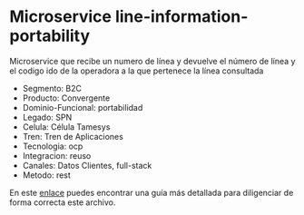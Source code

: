 # Microservice line-information-portability

Microservice que recibe un numero de línea y devuelve el número de línea y el codigo ido de la operadora a la que pertenece la línea consultada

* Segmento: B2C
* Producto: Convergente
* Dominio-Funcional: portabilidad
* Legado: SPN
* Celula: Célula Tamesys
* Tren: Tren de Aplicaciones
* Tecnologia: ocp
* Integracion: reuso
* Canales: Datos Clientes, full-stack
* Metodo: rest

En este [enlace](https://git.nh.inet/gitea/templates/java-springboot-rest-blank/wiki/07-Diligenciando-Readme) puedes encontrar una guía más detallada para diligenciar de forma correcta este archivo.
